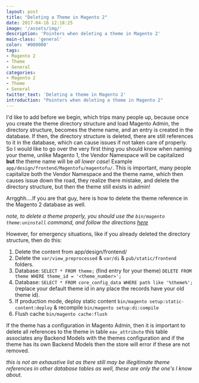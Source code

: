 ```yaml
---
layout: post
title: "Deleting a Theme in Magento 2"
date: 2017-04-16 12:18:25
image: '/assets/img/'
description: 'Pointers when deleting a theme in Magento 2'
main-class: 'general'
color: '#000000'
tags:
- Magento 2
- Theme
- General
categories:
- Magento 2
- Theme
- General
twitter_text: 'Deleting a theme in Magento 2'
introduction: "Pointers when deleting a theme in Magento 2"
---
```


I'd like to add before we begin, which trips many people up, because once you create the theme directory structure and load Magento Admin, the directory structure, becomes the theme name, and an entry is created in the database.
If then, the directory structure is deleted, there are still references to it in the database, which can cause issues if not taken care of properly. So I would like to go over the very first thing you should know when naming your theme, unlike Magento 1,
the Vendor Namespace will be capitalized <b>but</b> the theme name will be *all lower case*!  Example `app/design/frontend/Magentofu/magentofu/`. This is important, many people capitalize both the Vendor Namespace and the theme name, which then causes issue down the road, they realize there mistake, and delete the directory structure, but then the theme still exists in admin! 

Arrgghh....If you are that guy, here is how to delete the theme reference in the Magento 2 database as well.

*note, to delete a theme properly, you should use the `bin/magento theme:uninstall` command, and follow the directions [here](http://devdocs.magento.com/guides/v2.0/install-gde/install/cli/install-cli-theme-uninstall.html)*

However, for emergency situations, like if you already deleted the directory structure, then do this:

1.  Delete the content from app/design/frontend/<Vendor>
2.  Delete the `var/view_preprocessed` & `var/di` & `pub/static/frontend` folders.
3.  Database: `SELECT * FROM theme;` (find entry for your theme) `DELETE FROM theme WHERE theme_id = '<theme_number>';`
4.  Database: `SELECT * FROM core_config_data WHERE path like '%theme%';` (replace your default theme id in any place the records have your old theme id).
5.  If production mode, deploy static content `bin/magento setup:static-content:deploy` &  recompile `bin/magento setup:di:compile`
5.  Flush cache `bin/magento cache:flush`

If the theme has a configuration in Magento Admin, then it is important to delete all references to the theme in table `eav_attribute` this table associates any Backend Models with the themes configuration and if the theme has its own Backend Models then the store will error if these are not removed.

*this is not an exhaustive list as there still may be illegitimate theme references in other database tables as well, these are only the one's I know about.*
